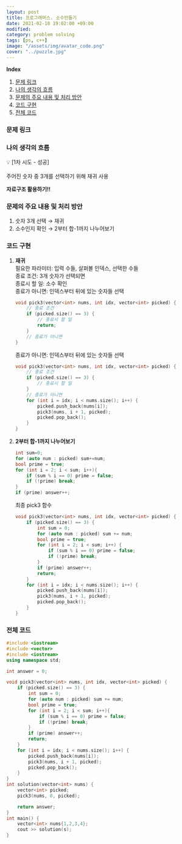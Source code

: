 ```yaml
---
layout: post
title: 프로그래머스. 소수만들기
date: 2021-02-18 19:02:00 +09:00
modified: 
category: problem solving
tags: [ps, c++]
image: "/assets/img/avatar_code.png"
cover: "../puzzle.jpg"
---
```


**Index**
1. [문제 링크](#문제-링크)
1. [나의 생각의 흐름](#나의-생각의-흐름)
1. [문제의 주요 내용 및 처리 방안](#문제의-주요-내용-및-처리-방안)
1. [코드 구현](#코드-구현)
1. [전체 코드](#전체-코드)

### 문제 링크
[]()

### 나의 생각의 흐름
💡 [1차 시도 - 성공]<br>  
    주어진 숫자 중 3개를 선택하기 위해 재귀 사용<br>

**자료구조 활용하기!!**

### 문제의 주요 내용 및 처리 방안
1. 숫자 3개 선택 → 재귀<br>
1. 소수인지 확인 → 2부터 합-1까지 나누어보기<br>

### 코드 구현 
1. **재귀**<br>
    필요한 파라미터: 입력 수들, 살펴볼 인덱스, 선택한 수들<br>
    종료 조건: 3개 숫자가 선택되면<br>
    종료시 할 일: 소수 확인<br>
    종료가 아니면: 인덱스부터 뒤에 있는 숫자들 선택<br>
    ```c++
    void pick3(vector<int> nums, int idx, vector<int> picked) {
        // 종료 조건
        if (picked.size() == 3) {
            // 종료시 할 일
            return;
        }
        // 종료가 아니면
    }
    ```
    종료가 아니면: 인덱스부터 뒤에 있는 숫자들 선택<br>
    ```c++
    void pick3(vector<int> nums, int idx, vector<int> picked) {
        // 종료 조건
        if (picked.size() == 3) {
            // 종료시 할 일
        }
        // 종료가 아니면
        for (int i = idx; i < nums.size(); i++) {
            picked.push_back(nums[i]);
            pick3(nums, i + 1, picked);
            picked.pop_back();
        }
    }
    ```
    
1. **2부터 합-1까지 나누어보기**<br>
    ```c++
    int sum=0;
    for (auto num : picked) sum+=num;
    bool prime = true;
    for (int i = 2; i < sum; i++){
        if (sum % i == 0) prime = false;
        if (!prime) break;
    }
    if (prime) answer++; 
    ```

    최종 pick3 함수
    ```c++
    void pick3(vector<int> nums, int idx, vector<int> picked) {
        if (picked.size() == 3) {
            int sum = 0;
            for (auto num : picked) sum += num;
            bool prime = true;
            for (int i = 2; i < sum; i++) {
                if (sum % i == 0) prime = false;
                if (!prime) break;
            }
            if (prime) answer++;
            return;
        }
        for (int i = idx; i < nums.size(); i++) {
            picked.push_back(nums[i]);
            pick3(nums, i + 1, picked);
            picked.pop_back();
        }
    }    
    ```

### 전체 코드
```c++
#include <iostream>
#include <vector>
#include <iostream>
using namespace std;

int answer = 0;

void pick3(vector<int> nums, int idx, vector<int> picked) {
    if (picked.size() == 3) {
        int sum = 0;
        for (auto num : picked) sum += num;
        bool prime = true;
        for (int i = 2; i < sum; i++){
            if (sum % i == 0) prime = false;
            if (!prime) break;
        }
        if (prime) answer++;
        return;
    }
    for (int i = idx; i < nums.size(); i++) {
        picked.push_back(nums[i]);
        pick3(nums, i + 1, picked);
        picked.pop_back();
    }
}
int solution(vector<int> nums) {
    vector<int> picked;
    pick3(nums, 0, picked);

    return answer;
}
int main() {
    vector<int> nums{1,2,3,4};
    cout >> solution(s);
}
```
